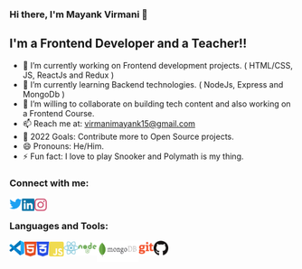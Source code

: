 ### Hi there, I'm Mayank Virmani 👋

## I'm a Frontend Developer and a Teacher!!

- 🔭 I’m currently working on Frontend development projects. ( HTML/CSS, JS, ReactJs and Redux )
- 🌱 I’m currently learning Backend technologies. ( NodeJs, Express and MongoDb )
- 👯 I’m willing to collaborate on building tech content and also working on a Frontend Course.
- 📫 Reach me at: virmanimayank15@gmail.com
- 🥅 2022 Goals: Contribute more to Open Source projects.
- 😄 Pronouns: He/Him.
- ⚡ Fun fact: I love to play Snooker and Polymath is my thing.

### Connect with me:

[<img align="left" alt="MayankVirmani | Twitter" width="22px" src="/logos/twitter.svg" />][twitter]
[<img align="left" alt="MayankVirmani | LinkedIn" width="22px" src="/logos/linkedin.svg" />][linkedin]
[<img align="left" alt="MayankVirmani | Instagram" width="22px" src="/logos/ig.svg" />][instagram]

<br />

### Languages and Tools:

<img align="left" alt="Visual Studio Code" width="26px" src="/logos/vscode.svg" />
<img align="left" alt="HTML5" width="22px" src="/logos/html.svg" />
<img align="left" alt="CSS3" width="22px" src="/logos/css.svg" />
<img align="left" alt="JavaScript" width="26px" src="/logos/js.svg" />
<img align="left" alt="React" width="26px" src="/logos/react.svg" />
<img align="left" alt="Node.js" width="32px" src="/logos/node.svg" />
<!-- <img align="left" alt="SQL" width="26px" src="/logos/sql.jpg" /> -->
<img align="left" alt="MongoDB" width="75px" src="/logos/mongo.svg" />
<img align="left" alt="Git" width="26px" src="/logos/git.svg" />
<img align="left" alt="GitHub" width="26px" src="/logos/github.svg" />

<br />
<br />

<!-- <details> -->
  <!-- <summary>:zap: Recent GitHub Activity</summary> -->

<!--START_SECTION:activity-->
<!-- 1. 🗣 Commented on [#2](https://github.com/codeSTACKr/portfolio-sass/issues/2) in [codeSTACKr/portfolio-sass](https://github.com/codeSTACKr/portfolio-sass) -->
<!-- 2. ❗️ Closed issue [#2](https://github.com/codeSTACKr/portfolio-sass/issues/2) in [codeSTACKr/portfolio-sass](https://github.com/codeSTACKr/portfolio-sass) -->
<!-- 3. ❌ Closed PR [#11](https://github.com/codeSTACKr/free-developer-resources/pull/11) in [codeSTACKr/free-developer-resources](https://github.com/codeSTACKr/free-developer-resources) -->
<!-- 4. 🗣 Commented on [#11](https://github.com/codeSTACKr/free-developer-resources/issues/11) in [codeSTACKr/free-developer-resources](https://github.com/codeSTACKr/free-developer-resources) -->
<!-- 5. 🎉 Merged PR [#10](https://github.com/codeSTACKr/free-developer-resources/pull/10) in [codeSTACKr/free-developer-resources](https://github.com/codeSTACKr/free-developer-resources) -->
<!--END_SECTION:activity-->

<!-- </details> -->

<!-- <details> -->
  <!-- <summary>:zap: GitHub Stats</summary> -->

  <!-- <img align="left" alt="codeSTACKr's GitHub Stats" src="https://github-readme-stats.codestackr.vercel.app/api?username=codeSTACKr&show_icons=true&hide_border=true" /> -->

<!-- </details> -->

[twitter]: https://twitter.com/m_virmani
[instagram]: https://instagram.com/_thecodebreaker_
[linkedin]: https://linkedin.com/in/mayank-virmani
